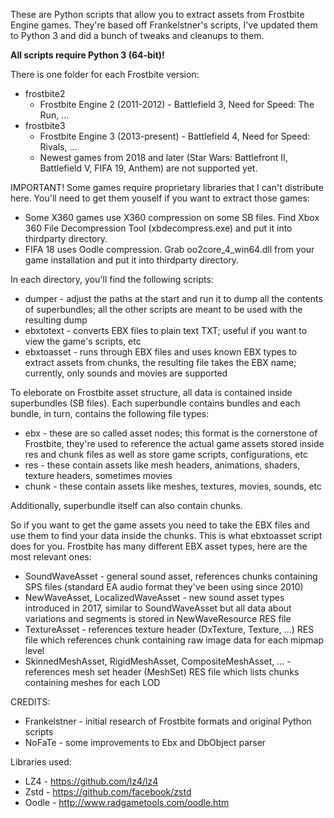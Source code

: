 These are Python scripts that allow you to extract assets from Frostbite Engine games.
They're based off Frankelstner's scripts, I've updated them to Python 3 and did a bunch of tweaks and cleanups to them.

**All scripts require Python 3 (64-bit)!**

There is one folder for each Frostbite version:
 * frostbite2 
   * Frostbite Engine 2 (2011-2012) - Battlefield 3, Need for Speed: The Run, ...
 * frostbite3
   * Frostbite Engine 3 (2013-present) - Battlefield 4, Need for Speed: Rivals, ...
   * Newest games from 2018 and later (Star Wars: Battlefront II, Battlefield V, FIFA 19, Anthem) are not supported yet.
   
IMPORTANT! Some games require proprietary libraries that I can't distribute here. You'll need to get them youself if you want to extract those games:
 * Some X360 games use X360 compression on some SB files. Find Xbox 360 File Decompression Tool (xbdecompress.exe) and put it into thirdparty directory.
 * FIFA 18 uses Oodle compression. Grab oo2core_4_win64.dll from your game installation and put it into thirdparty directory.

In each directory, you'll find the following scripts:
 * dumper - adjust the paths at the start and run it to dump all the contents of superbundles; all the other scripts are meant to be used with the resulting dump
 * ebxtotext - converts EBX files to plain text TXT; useful if you want to view the game's scripts, etc
 * ebxtoasset - runs through EBX files and uses known EBX types to extract assets from chunks, the resulting file takes the EBX name; currently, only sounds and movies are supported

To eleborate on Frostbite asset structure, all data is contained inside superbundles (SB files). Each superbundle contains bundles and each bundle, in turn, contains the following file types:
 * ebx - these are so called asset nodes; this format is the cornerstone of Frostbite, they're used to reference the actual game assets stored inside res and chunk files as well as store game scripts, configurations, etc
 * res - these contain assets like mesh headers, animations, shaders, texture headers, sometimes movies
 * chunk - these contain assets like meshes, textures, movies, sounds, etc

Additionally, superbundle itself can also contain chunks.

So if you want to get the game assets you need to take the EBX files and use them to find your data inside the chunks. This is what ebxtoasset script does for you. Frostbite has many different EBX asset types, here are the most relevant ones:
 * SoundWaveAsset - general sound asset, references chunks containing SPS files (standard EA audio format they've been using since 2010)
 * NewWaveAsset, LocalizedWaveAsset - new sound asset types introduced in 2017, similar to SoundWaveAsset but all data about variations and segments is stored in NewWaveResource RES file
 * TextureAsset - references texture header (DxTexture, Texture, ...) RES file which references chunk containing raw image data for each mipmap level
 * SkinnedMeshAsset, RigidMeshAsset, CompositeMeshAsset, ... - references mesh set header (MeshSet) RES file which lists chunks containing meshes for each LOD

CREDITS:
 * Frankelstner - initial research of Frostbite formats and original Python scripts
 * NoFaTe - some improvements to Ebx and DbObject parser

Libraries used:
 * LZ4 - https://github.com/lz4/lz4
 * Zstd - https://github.com/facebook/zstd
 * Oodle - http://www.radgametools.com/oodle.htm
